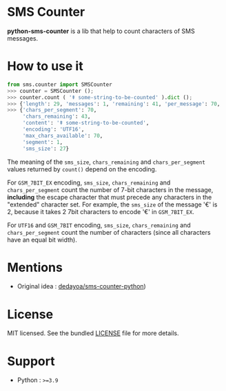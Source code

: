 # SMS Counter

**python-sms-counter** is a lib that help to count characters of SMS messages.

# How to use it

```python
from sms.counter import SMSCounter
>>> counter = SMSCounter ();
>>> counter.count ( 'ǂ some-string-to-be-counted' ).dict ();
>>> {'length': 29, 'messages': 1, 'remaining': 41, 'per_message': 70, 'encoding': 'UTF16'}
>>> {'chars_per_segment': 70,
     'chars_remaining': 43,
     'content': 'ǂ some-string-to-be-counted',
     'encoding': 'UTF16',
     'max_chars_available': 70,
     'segment': 1,
     'sms_size': 27}
```

The meaning of the `sms_size`, `chars_remaining` and `chars_per_segment` values returned by `count()` depend on the encoding. 

For `GSM_7BIT_EX` encoding, `sms_size`, `chars_remaining` and `chars_per_segment` count the number of 7-bit characters in the message, __including__ the escape character that must precede any characters in the "extended" character set. For example, the `sms_size` of the message '€' is 2, because it takes 2 7bit characters to encode '€' in `GSM_7BIT_EX`.

For `UTF16` and `GSM_7BIT` encoding, `sms_size`, `chars_remaining` and `chars_per_segment` count the number of characters (since all characters have an equal bit width).

# Mentions

* Original idea : [dedayoa/sms-counter-python](https://github.com/dedayoa/sms-counter-python))

# License

MIT licensed. See the bundled [LICENSE](LICENSE) file for more details.

# Support

* Python : `>=3.9`
